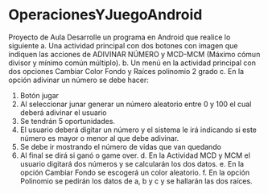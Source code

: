 # OperacionesYJuegoAndroid
Proyecto de Aula
Desarrolle un programa en Android que realice lo siguiente
a.	Una actividad principal con dos botones con imagen que indiquen las acciones de ADIVINAR NÚMERO y MCD-MCM (Máximo cómun divisor y mínimo común  múltiplo).
b.	 Un menú en la actividad principal con dos opciones Cambiar Color Fondo y  Raíces polinomio 2 grado
c.	En la opción adivinar un número se debe hacer:
1.	Botón jugar
2.	Al seleccionar junar generar un número aleatorio entre 0 y 100 el cual deberá adivinar el usuario
3.	Se tendrán 5 oportunidades.
4.	El usuario deberá digitar un número y el sistema le irá indicando si este número es mayor o menor al que debe adivinar.
5.	Se debe ir mostrando el número de vidas que van quedando 
6.	Al final se dirá si ganó o game over. 
d.	En la Actividad MCD y MCM el usuario digitará dos números y se calcularán los dos datos.
e.	En la opción Cambiar Fondo se escogerá un color aleatorio.
f.	En la opción Polinomio se pedirán los datos de a, b y c y se hallarán las dos raíces.
